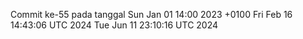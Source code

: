 Commit ke-55 pada tanggal Sun Jan 01 14:00 2023 +0100
Fri Feb 16 14:43:06 UTC 2024
Tue Jun 11 23:10:16 UTC 2024
